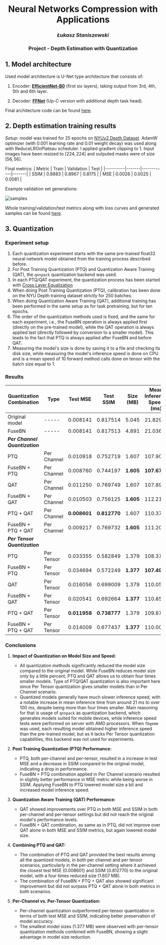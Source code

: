 <h1 align="center">Neural Networks Compression with Applications</h1>
<h3 align="center"><i>Łukasz Staniszewski</i></h4>
<h3 align="center">Project - Depth Estimation with Quantization</h4>

<h2>1. Model architecture</h2>
Used model architecture is U-Net type architecture that consists of:

1. Encoder: **[EfficientNet-B0](https://arxiv.org/pdf/1905.11946v5)** (first six layers), taking output from 3rd, 4th, 5th and 6th layer.

2. Decoder: **[FFNet](https://arxiv.org/pdf/2206.08236)** (Up-C version with additional depth task head).

Final architecture code can be found [here](https://github.com/lukasz-staniszewski/quantized-depth-estimation/blob/main/src/models/components/efficient_ffnet.py).

<h2> 2. Depth estimation training results </h2>

*Setup*: model was trained for 25 epochs on [NYUv2 Depth Dataset](https://www.kaggle.com/datasets/soumikrakshit/nyu-depth-v2). AdamW optimizer (with $0.001$ learning rate and $0.01$ weight decay) was used along with ReduceLROnPlateau scheduler. I applied gradient clipping to 1. Input images have been resized to $[224, 224]$ and outputed masks were of size $[56, 56]$.

Final metrics:
| Metric | Train | Validation | Test |
|----------|-------|------------|-------|
| SSIM     | $0.8883$    |     $0.8967$     | $0.8175$ |
| MSE      | $0.0026$    |     $0.0025$     | $0.0081$ |

Example validation set generations:

![samples](https://github.com/lukasz-staniszewski/quantized-depth-estimation/assets/59453698/2672365f-31cf-4bb6-b170-4759aca3c794)

Whole training/validation/test metrics along with loss curves and generated samples can be found [here](https://wandb.ai/lukasz-staniszewski/neural-networks-compression/runs/bmx6o01o/workspace?nw=nwuserlukaszstaniszewski).

<h2> 3. Quantization </h2>

<h3>Experiment setup</h3>

1. Each quantization experiment starts with the same pre-trained float32 neural network model obtained from the training process described before.
2. For Post Training Quantization (PTQ) and Quantization Aware Training (QAT), the `qnnpack` quantization backend was used.
3. In each PTQ/QAT experiment, the quantization process has been started with [Cross Layer Equalization](https://github.com/alibaba/TinyNeuralNetwork/blob/main/tinynn/graph/quantization/algorithm/cross_layer_equalization.py#L165)
4. When doing Post Training Quantization (PTQ), calibration has been done on the NYU Depth training dataset strictly for 250 batches.
5. When doing Quantization Aware Training (QAT), additional training has been performed in the same setup as for task pretraining, but for ten epochs.
6. The order of the quantization methods used is fixed, and the same for each experiment, i.e., the FuseBN operation is always applied first (directly on the pre-trained model), while the QAT operation is always applied last (directly followed by conversion to a smaller model). This leads to the fact that PTQ is always applied after FuseBN and before QAT.
7. Measuring the model's size is done by saving it to a file and checking its disk size, while measuring the model's inference speed is done on CPU and is a mean speed of 10 forward method calls done on tensor with the batch size equal to 1.

<h3> Results </h3>

| Quantization Combination            | Type        | Test MSE     | Test SSIM     | Size (MB)     | Mean Inference Speed (ms) |
|-------------------------------------|-------------|--------------|---------------|---------------|---------------------------|
| Original model                      |    -----    | 0.008141     | 0.817514      | 5.045         | 21.829                    |
| FuseBN                              |    -----    | 0.008141     | 0.817513      | 4.891         | 21.036                    |
| ***Per Channel Quantization***      |             |              |               |               |                           |
| PTQ                                 | Per Channel | 0.010918     | 0.752719      | 1.607         | 107.908                   |
| FuseBN + PTQ                        | Per Channel | 0.008760     | 0.744197      | **1.605**     | **107.673**               |
| QAT                                 | Per Channel | 0.011250     | 0.769749      | 1.607         | 107.894                   |
| FuseBN + QAT                        | Per Channel | 0.010503     | 0.756125      | **1.605**     | 112.216                   |
| PTQ + QAT                           | Per Channel | **0.008601** | **0.812770**  | 1.607         | 110.375                   |
| FuseBN + PTQ + QAT                  | Per Channel | 0.009217     | 0.769732      | **1.605**     | 111.207                   |
| ***Per Tensor Quantization***       |             |              |               |               |                           |
| PTQ                                 | Per Tensor  | 0.033355     | 0.582849      | 1.379         | 108.376                   |
| FuseBN + PTQ                        | Per Tensor  | 0.034694     | 0.572249      | **1.377**     | **107.496**               |
| QAT                                 | Per Tensor  | 0.016056     | 0.699009      | 1.379         | 110.057                   |
| FuseBN + QAT                        | Per Tensor  | 0.020541     | 0.692664      | **1.377**     | 110.852                   |
| PTQ + QAT                           | Per Tensor  | **0.011958** | **0.738777**  | 1.379         | 109.874                   |
| FuseBN + PTQ + QAT                  | Per Tensor  | 0.014009     | 0.677437      | **1.377**     | 110.009                   |

<h3> Conclusions </h3>

1. **Impact of Quantization on Model Size and Speed:**
   - All quantization methods significantly reduced the model size compared to the original model. While FuseBN reduces model size only by a little percent, PTQ and QAT allows us to obtain four times smaller models. Type of PTQ/QAT quantization is also important here since Per Tensor quantization gives smaller models than in Per Channel scenario.
   - Quantized models generally have much slower inference speed, with a notable increase in mean inference time from around 21 ms to over 100 ms, despite being more than four times smaller. Main reasoning for that is usage of `qnnpack` as quantization backend, which generates models suited for mobile devices, while inference speed tests were performed on server with AMD processors. When `fbgemm` was used, each resulting model obtained higher inference speed than the pre-trained model, but as it lacks Per Tensor quantization capabilities, this backend was not used for experiments.

2. **Post Training Quantization (PTQ) Performance:**
   - PTQ, both per-channel and per-tensor, resulted in a increase in test MSE and a decrease in SSIM compared to the original model, indicating a drop in performance.
   - FuseBN + PTQ combination applied in Per Channel scenario resulted in slightly better performance in MSE metric while being worse in SSIM. Applying FuseBN to PTQ lowered model size a bit and increased model inference speed.

3. **Quantization Aware Training (QAT) Performance:**
   - QAT showed improvements over PTQ in both MSE and SSIM in both per-channel and per-tensor settings but did not reach the original model's performance levels.
   - FuseBN + QAT combination, as same as in PTQ, did not improve over QAT alone in both MSE and SSIM metrics, but again lowered model size.

4. **Combining PTQ and QAT:**
   - The combination of PTQ and QAT provided the best results among all the quantized models, in both per channel and per tensor scenarios, particularly in the per-channel setting where it achieved the closest test MSE (0.008601) and SSIM (0.812770) to the original model, with a four times reduced size (1.607 MB).
   - The combination of FuseBN + PTQ + QAT also showed significant improvement but did not surpass PTQ + QAT alone in both metrics in both scenarios.

5. **Per-Channel vs. Per-Tensor Quantization:**
   - Per-channel quantization outperformed per-tensor quantization in terms of both test MSE and SSIM, indicating better preservation of model accuracy.
   - The smallest model sizes (1.377 MB) were observed with per-tensor quantization methods combined with FuseBN, showing a slight advantage in model size reduction.
